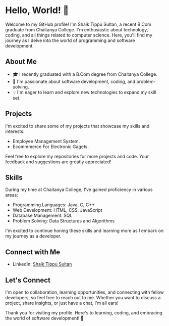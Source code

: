 # Hello, World! 👋

Welcome to my GitHub profile! I'm Shaik Tippu Sultan, a recent B.Com graduate from Chaitanya College. I'm enthusiastic about technology, coding, and all things related to computer science. Here, you'll find my journey as I delve into the world of programming and software development.

## About Me

- 🎓 I recently graduated with a B.Com degree from Chaitanya College.
- 🌱 I'm passionate about software development, coding, and problem-solving.
- 💡 I'm eager to learn and explore new technologies to expand my skill set.

## Projects

I'm excited to share some of my projects that showcase my skills and interests:

- Employee Management System.
- Ecommmerce For Electronic Gagets.

Feel free to explore my repositories for more projects and code. Your feedback and suggestions are greatly appreciated!

## Skills

During my time at Chaitanya College, I've gained proficiency in various areas:

- Programming Languages: Java, C, C++
- Web Development: HTML, CSS, JavaScript
- Database Management: SQL
- Problem Solving: Data Structures and Algorithms

I'm excited to continue honing these skills and learning more as I embark on my journey as a developer.

## Connect with Me

- LinkedIn: [Shaik Tippu Sultan](https://www.linkedin.com)

## Let's Connect

I'm open to collaboration, learning opportunities, and connecting with fellow developers, so feel free to reach out to me. Whether you want to discuss a project, share insights, or just have a chat, I'm all ears!

Thank you for visiting my profile. Here's to learning, coding, and embracing the world of software development! 🚀
